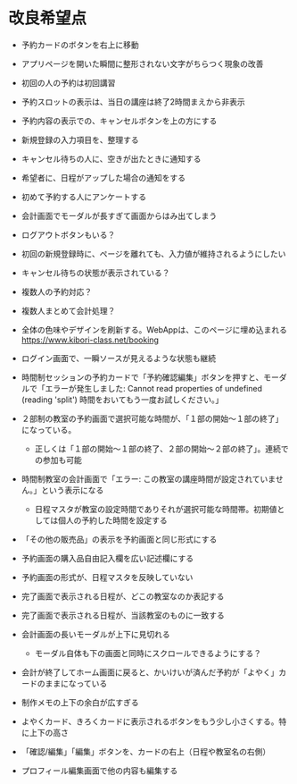 # 改良希望点

- 予約カードのボタンを右上に移動
- アプリページを開いた瞬間に整形されない文字がちらつく現象の改善
- 初回の人の予約は初回講習
- 予約スロットの表示は、当日の講座は終了2時間まえから非表示
- 予約内容の表示での、キャンセルボタンを上の方にする
- 新規登録の入力項目を、整理する
- キャンセル待ちの人に、空きが出たときに通知する
- 希望者に、日程がアップした場合の通知をする
- 初めて予約する人にアンケートする
- 会計画面でモーダルが長すぎて画面からはみ出てしまう
- ログアウトボタンもいる？
- 初回の新規登録時に、ページを離れても、入力値が維持されるようにしたい
- キャンセル待ちの状態が表示されている？
- 複数人の予約対応？
- 複数人まとめて会計処理？
- 全体の色味やデザインを刷新する。WebAppは、このページに埋め込まれる <https://www.kibori-class.net/booking>

- ログイン画面で、一瞬ソースが見えるような状態も継続

- 時間制セッションの予約カードで「予約確認編集」ボタンを押すと、モーダルで「エラーが発生しました: Cannot read properties of undefined (reading 'split') 時間をおいてもう一度お試しください。」
- ２部制の教室の予約画面で選択可能な時間が、「１部の開始〜１部の終了」になっている。
  - 正しくは「１部の開始〜１部の終了、２部の開始〜２部の終了」。連続での参加も可能
- 時間制教室の会計画面で「エラー: この教室の講座時間が設定されていません。」という表示になる
  - 日程マスタが教室の設定時間でありそれが選択可能な時間帯。初期値としては個人の予約した時間を設定する
- 「その他の販売品」の表示を予約画面と同じ形式にする

- 予約画面の購入品自由記入欄を広い記述欄にする
- 予約画面の形式が、日程マスタを反映していない
- 完了画面で表示される日程が、どこの教室なのか表記する
- 完了画面で表示される日程が、当該教室のものに一致する
- 会計画面の長いモーダルが上下に見切れる
  - モーダル自体も下の画面と同時にスクロールできるようにする？

- 会計が終了してホーム画面に戻ると、かいけいが済んだ予約が「よやく」カードのままになっている

- 制作メモの上下の余白が広すぎる
- よやくカード、きろくカードに表示されるボタンをもう少し小さくする。特に上下の高さ
- 「確認/編集」「編集」ボタンを、カードの右上（日程や教室名の右側）

- プロフィール編集画面で他の内容も編集する
